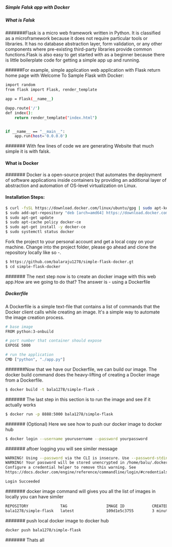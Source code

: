 ##### Simple Falsk app with Docker

##### What is Falsk
#######Flask is a micro web framework written in Python. It is classified as a microframework because it does not require particular tools or libraries. It has no database abstraction layer, form validation, or any other components where pre-existing third-party libraries provide common functions.Flask is also easy to get started with as a beginner because there is little boilerplate code for getting a simple app up and running.

######For example, simple application web application with Flask return home page with Welcome To Sample Flask with Docker:

```sh
import random
from flask import Flask, render_template

app = Flask(__name__)

@app.route('/')
def index():
	return render_template("index.html")


if __name__ == "__main__":
	app.run(host='0.0.0.0')
```

####### With few lines of code we are generating Website that much simple it is with falsk.

#### What is Docker
####### Docker is a open-source project that automates the deployment of software applications inside containers by providing an additional layer of abstraction and automation of OS-level virtualization on Linux.

#### Installation Steps:
```sh
$ curl -fsSL https://download.docker.com/linux/ubuntu/gpg | sudo apt-key add -
$ sudo add-apt-repository "deb [arch=amd64] https://download.docker.com/linux/ubuntu $(lsb_release -cs) stable"
$ sudo apt-get update
$ sudo apt-cache policy docker-ce
$ sudo apt-get install -y docker-ce
$ sudo systemctl status docker
```

Fork the project to your personal account and get a local copy on your machine.
Change into the project folder, please go ahead and clone the repository locally like so -.

```sh
$ https://github.com/balaraju1278/simple-flask-docker.gt
$ cd simple-flask-docker
```

####### The next step now is to create an docker image with this web app.How are we going to do that? The answer is - using a Dockerfile

##### Dockerfile
A Dockerfile is a simple text-file that contains a list of commands that the Docker client calls while creating an image. It's a simple way to automate the image creation process. 
```sh
# base image
FROM python:3-onbuild

# port number that container should expose
EXPOSE 5000

# run the application
CMD ["python", "./app.py"]
```

#######Now that we have our Dockerfile, we can build our image. The docker build command does the heavy-lifting of creating a Docker image from a Dockerfile.
```sh
$ docker build -t bala1278/simple-flask .
```
####### The last step in this section is to run the image and see if it actually works 
```sh
$ docker run -p 8888:5000 bala1278/simple-flask
```
####### (Optional) Here we see how to push our docker image to docker hub
```sh
$ docker login --username yourusername --password yourpassword
```
####### aftoer logging you will see similer message 
```sh
WARNING! Using --password via the CLI is insecure. Use --password-stdin.
WARNING! Your password will be stored unencrypted in /home/balu/.docker/config.json.
Configure a credential helper to remove this warning. See
https://docs.docker.com/engine/reference/commandline/login/#credentials-store

Login Succeeded
```
####### docker image command will gives you all the list of images in locally you can have similer 
```sh
REPOSITORY              TAG                 IMAGE ID            CREATED             SIZE
bala1278/simple-flask   latest              109d1e5c3755        3 minutes ago       700MB

```
####### push local docker image to docker hub
```sh
docker push bala1278/simple-flask
```

####### Thats all
